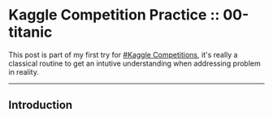 # Kaggle Competition Practice :: 00-titanic

This post is part of my first try for [#Kaggle Competitions](https://www.kaggle.com/competitions), 
it's really a classical routine to get an intutive understanding when addressing problem in reality. 

---

## Introduction
